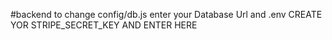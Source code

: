 #backend to change config/db.js enter your Database Url and .env CREATE YOR STRIPE_SECRET_KEY AND ENTER HERE
